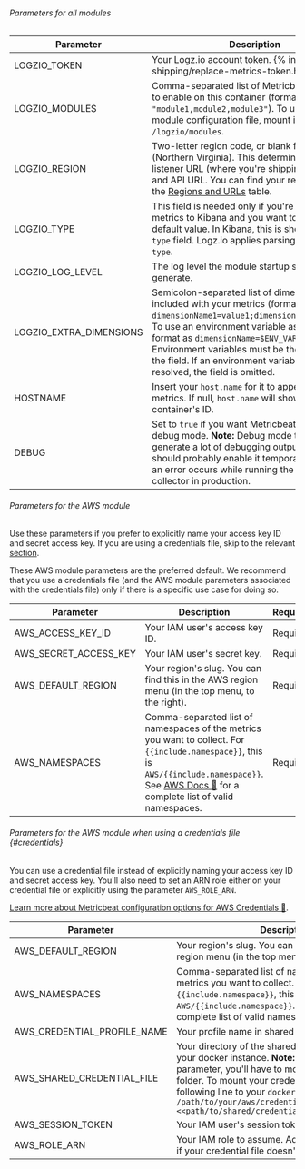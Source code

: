 ###### Parameters for all modules

| Parameter | Description | Default/Required |
|---|---|---|
| LOGZIO_TOKEN | Your Logz.io account token. {% include metric-shipping/replace-metrics-token.html %} | Required |
| LOGZIO_MODULES | Comma-separated list of Metricbeat modules to enable on this container (formatted as `"module1,module2,module3"`). To use a custom module configuration file, mount its folder to `/logzio/modules`. | Required |
| LOGZIO_REGION | Two-letter region code, or blank for US East (Northern Virginia). This determines your listener URL (where you're shipping the logs to) and API URL.  You can find your region code in the [Regions and URLs]({{site.baseurl}}/user-guide/accounts/account-region.html#regions-and-urls) table. | US East |
| LOGZIO_TYPE | This field is needed only if you're shipping metrics to Kibana and you want to override the default value.  In Kibana, this is shown in the `type` field. Logz.io applies parsing based on `type`. | `docker-collector-metrics` |
| LOGZIO_LOG_LEVEL | The log level the module startup scripts will generate. | `"INFO"` |
| LOGZIO_EXTRA_DIMENSIONS | Semicolon-separated list of dimensions to be included with your metrics (formatted as `dimensionName1=value1;dimensionName2=value2`).  To use an environment variable as a value, format as `dimensionName=$ENV_VAR_NAME`. Environment variables must be the only value in the field. If an environment variable can't be resolved, the field is omitted. | -- |
| HOSTNAME | Insert your `host.name` for it to appear in the metrics. If null, `host.name` will show the container's ID. | `` |
| DEBUG | Set to `true` if you want Metricbeat to run in debug mode. **Note:** Debug mode tends to generate a lot of debugging output, so you should probably enable it temporarily only when an error occurs while running the docker-collector in production.  | `false` |



###### Parameters for the AWS module

Use these parameters if you prefer to explicitly name your access key ID and secret access key. If you are using a credentials file, skip to the relevant [section](#credentials).

These AWS module parameters are the preferred default.  We recommend that you use a credentials file (and the AWS module parameters associated with the credentials file) only if there is a specific use case for doing so.

| Parameter | Description | Required |
|---|---|---|
| AWS_ACCESS_KEY_ID | Your IAM user's access key ID. | Required |
| AWS_SECRET_ACCESS_KEY | Your IAM user's secret key. | Required |
| AWS_DEFAULT_REGION | Your region's slug. You can find this in the AWS region menu (in the top menu, to the right). | Required |
| AWS_NAMESPACES | Comma-separated list of namespaces of the metrics you want to collect.  For `{{include.namespace}}`, this is `AWS/{{include.namespace}}`. See [AWS Docs 🔗](https://docs.aws.amazon.com/AmazonCloudWatch/latest/monitoring/aws-services-cloudwatch-metrics.html) for a complete list of valid namespaces. | Required |




###### Parameters for the AWS module when using a credentials file {#credentials}

You can use a credential file instead of explicitly naming your access key ID and secret access key. You'll also need to set an ARN role either on your credential file or explicitly using the parameter `AWS_ROLE_ARN`.

[Learn more about Metricbeat configuration options for AWS Credentials 🔗](https://www.elastic.co/guide/en/beats/metricbeat/current/metricbeat-module-aws.html#aws-credentials-config).

| Parameter | Description | Required |
|---|---|---|
| AWS_DEFAULT_REGION | Your region's slug. You can find this in the AWS region menu (in the top menu, to the right). | Required |
| AWS_NAMESPACES | Comma-separated list of namespaces of the metrics you want to collect.  For `{{include.namespace}}`, this is `AWS/{{include.namespace}}`. See [AWS Docs 🔗](https://docs.aws.amazon.com/AmazonCloudWatch/latest/monitoring/aws-services-cloudwatch-metrics.html) for a complete list of valid namespaces. | Required |
| AWS_CREDENTIAL_PROFILE_NAME | Your profile name in shared credentials file. | Required |
| AWS_SHARED_CREDENTIAL_FILE  | Your directory of the shared credentials file, in your docker instance.  **Note:** If you're using this parameter, you'll have to mount your credentials folder. To mount your credentials folder, add the following line to your `docker run` command:  `-v /path/to/your/aws/credentials/folder:<<path/to/shared/credential/file/in/docker>>:ro` | Required |
| AWS_SESSION_TOKEN | Your IAM user's session token. | -- |
| AWS_ROLE_ARN | Your IAM role to assume. Add this parameter only if your credential file doesn't include an ARN role. | -- |

